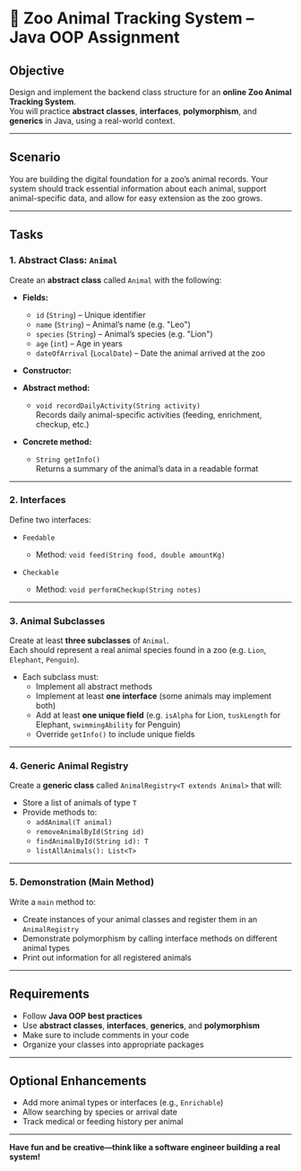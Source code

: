 # 🦁 Zoo Animal Tracking System – Java OOP Assignment

## Objective

Design and implement the backend class structure for an **online Zoo Animal Tracking System**.  
You will practice **abstract classes**, **interfaces**, **polymorphism**, and **generics** in Java, using a real-world context.

---

## Scenario

You are building the digital foundation for a zoo’s animal records. Your system should track essential information about each animal, support animal-specific data, and allow for easy extension as the zoo grows.

---

## Tasks

### 1. Abstract Class: `Animal`

Create an **abstract class** called `Animal` with the following:

- **Fields:**
    - `id` (`String`) – Unique identifier
    - `name` (`String`) – Animal’s name (e.g. "Leo")
    - `species` (`String`) – Animal’s species (e.g. "Lion")
    - `age` (`int`) – Age in years
    - `dateOfArrival` (`LocalDate`) – Date the animal arrived at the zoo

- **Constructor:** 

- **Abstract method:**
    - `void recordDailyActivity(String activity)`  
      Records daily animal-specific activities (feeding, enrichment, checkup, etc.)

- **Concrete method:**
    - `String getInfo()`  
      Returns a summary of the animal’s data in a readable format

---

### 2. Interfaces

Define two interfaces:

- `Feedable`
    - Method: `void feed(String food, double amountKg)`

- `Checkable`
    - Method: `void performCheckup(String notes)`

---

### 3. Animal Subclasses

Create at least **three subclasses** of `Animal`.  
Each should represent a real animal species found in a zoo (e.g. `Lion`, `Elephant`, `Penguin`).

- Each subclass must:
    - Implement all abstract methods
    - Implement at least **one interface** (some animals may implement both)
    - Add at least **one unique field** (e.g. `isAlpha` for Lion, `tuskLength` for Elephant, `swimmingAbility` for Penguin)
    - Override `getInfo()` to include unique fields

---

### 4. Generic Animal Registry

Create a **generic class** called `AnimalRegistry<T extends Animal>` that will:

- Store a list of animals of type `T`
- Provide methods to:
    - `addAnimal(T animal)`
    - `removeAnimalById(String id)`
    - `findAnimalById(String id): T`
    - `listAllAnimals(): List<T>`

---

### 5. Demonstration (Main Method)

Write a `main` method to:

- Create instances of your animal classes and register them in an `AnimalRegistry`
- Demonstrate polymorphism by calling interface methods on different animal types
- Print out information for all registered animals

---

## Requirements

- Follow **Java OOP best practices**
- Use **abstract classes**, **interfaces**, **generics**, and **polymorphism**
- Make sure to include comments in your code
- Organize your classes into appropriate packages

---

## Optional Enhancements

- Add more animal types or interfaces (e.g., `Enrichable`)
- Allow searching by species or arrival date
- Track medical or feeding history per animal

---

**Have fun and be creative—think like a software engineer building a real system!**
